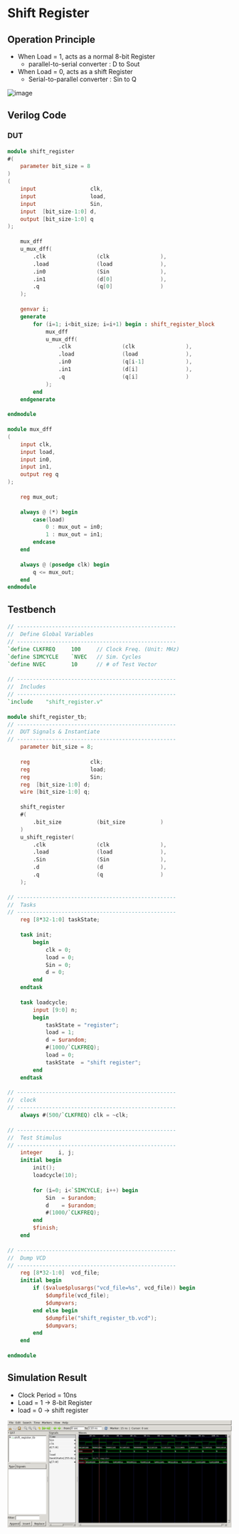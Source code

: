 # Shift Register
## Operation Principle
 - When Load = 1, acts as a normal 8-bit Register
 	- parallel-to-serial converter : D to Sout
 - When Load = 0, acts as a shift Register
 	- Serial-to-parallel converter : Sin to Q

![image](https://github.com/imh000/zaram_training_course/assets/173435083/9a0d91b1-f0eb-4eea-b303-050bf0f87fcb)

## Verilog Code
### DUT
```Verilog
module shift_register
#(
	parameter bit_size = 8
)
(
	input 				  clk,
	input 				  load,
	input 				  Sin,
	input  [bit_size-1:0] d,
	output [bit_size-1:0] q
);

	mux_dff
	u_mux_dff(
		.clk				(clk				),
		.load				(load				),
		.in0				(Sin				),
		.in1				(d[0]				),
		.q					(q[0]				)
	);

	genvar i;
	generate
		for (i=1; i<bit_size; i=i+1) begin : shift_register_block
			mux_dff
			u_mux_dff(
				.clk				(clk				),
				.load				(load				),
				.in0				(q[i-1]				),
				.in1				(d[i]				),
				.q					(q[i]				)
			);
		end
	endgenerate

endmodule

module mux_dff
(
	input clk,
	input load,
	input in0,
	input in1,
	output reg q
);

	reg mux_out;

	always @ (*) begin
		case(load)
			0 : mux_out = in0;
			1 : mux_out = in1;
		endcase
	end

	always @ (posedge clk) begin
		q <= mux_out;
	end
endmodule
```

## Testbench
```Verilog
// --------------------------------------------------
//	Define Global Variables
// --------------------------------------------------
`define	CLKFREQ		100		// Clock Freq. (Unit: MHz)
`define	SIMCYCLE	`NVEC	// Sim. Cycles
`define NVEC		10		// # of Test Vector

// --------------------------------------------------
//	Includes
// --------------------------------------------------
`include	"shift_register.v"

module shift_register_tb;
// --------------------------------------------------
//	DUT Signals & Instantiate
// --------------------------------------------------
	parameter bit_size = 8;

	reg 				  clk;
	reg 				  load;
	reg 				  Sin;
	reg  [bit_size-1:0] d;
	wire [bit_size-1:0] q;

	shift_register
	#(
		.bit_size			(bit_size			)
	)
	u_shift_register(
		.clk				(clk				),
		.load				(load				),
		.Sin				(Sin				),
		.d					(d					),
		.q					(q					)
	);

// --------------------------------------------------
//	Tasks
// --------------------------------------------------
	reg [8*32-1:0] taskState;

	task init;
		begin
			clk = 0;
			load = 0;
			Sin = 0;
			d = 0;
		end
	endtask

	task loadcycle;
		input [9:0] n;
		begin
			taskState = "register";
			load = 1;
			d = $urandom;
			#(1000/`CLKFREQ);
			load = 0;
			taskState  = "shift register";
		end
	endtask

// --------------------------------------------------
//	clock 
// --------------------------------------------------
	always #(500/`CLKFREQ) clk = ~clk;

// --------------------------------------------------
//	Test Stimulus
// --------------------------------------------------
	integer		i, j;
	initial begin
		init();
		loadcycle(10);

		for (i=0; i<`SIMCYCLE; i++) begin
			Sin  = $urandom;
			d	 = $urandom;
			#(1000/`CLKFREQ);
		end
		$finish;
	end

// --------------------------------------------------
//	Dump VCD
// --------------------------------------------------
	reg	[8*32-1:0]	vcd_file;
	initial begin
		if ($value$plusargs("vcd_file=%s", vcd_file)) begin
			$dumpfile(vcd_file);
			$dumpvars;
		end else begin
			$dumpfile("shift_register_tb.vcd");
			$dumpvars;
		end
	end

endmodule
```

## Simulation Result
- Clock Period  = 10ns
- Load = 1 -> 8-bit Register
- load = 0 -> shift register

![Waveform0](./waveform.png)

